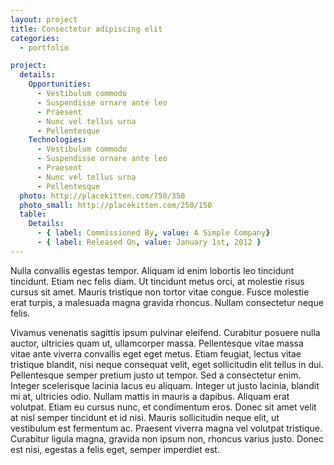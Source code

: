 ```yaml
---
layout: project
title: Consectetur adipiscing elit
categories:
  - portfolio

project:
  details:
    Opportunities:
      - Vestibulum commodo
      - Suspendisse ornare ante leo
      - Praesent
      - Nunc vel tellus urna
      - Pellentesque
    Technologies:
      - Vestibulum commodo
      - Suspendisse ornare ante leo
      - Praesent
      - Nunc vel tellus urna
      - Pellentesque
  photo: http://placekitten.com/750/350
  photo_small: http://placekitten.com/250/150
  table:
    Details:
      - { label: Commissioned By, value: A Simple Company}
      - { label: Released On, value: January 1st, 2012 }
---
```


Nulla convallis egestas tempor. Aliquam id enim lobortis leo tincidunt
tincidunt. Etiam nec felis diam. Ut tincidunt metus orci, at molestie risus
cursus sit amet. Mauris tristique non tortor vitae congue. Fusce molestie erat
turpis, a malesuada magna gravida rhoncus. Nullam consectetur neque felis.

Vivamus venenatis sagittis ipsum pulvinar eleifend. Curabitur posuere nulla
auctor, ultricies quam ut, ullamcorper massa. Pellentesque vitae massa vitae
ante viverra convallis eget eget metus. Etiam feugiat, lectus vitae tristique
blandit, nisi neque consequat velit, eget sollicitudin elit tellus in dui.
Pellentesque semper pretium justo ut tempor. Sed a consectetur enim. Integer
scelerisque lacinia lacus eu aliquam. Integer ut justo lacinia, blandit mi at,
ultricies odio. Nullam mattis in mauris a dapibus. Aliquam erat volutpat. Etiam
eu cursus nunc, et condimentum eros. Donec sit amet velit at nisl semper
tincidunt et id nisi. Mauris sollicitudin neque elit, ut vestibulum est
fermentum ac. Praesent viverra magna vel volutpat tristique. Curabitur ligula
magna, gravida non ipsum non, rhoncus varius justo. Donec est nisi, egestas a
felis eget, semper imperdiet est.
